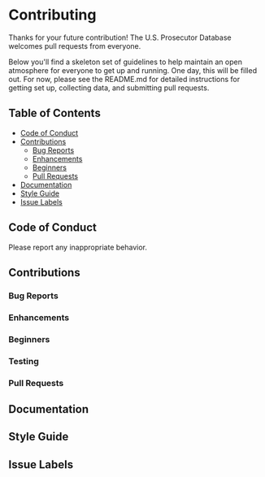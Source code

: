 # Contributing

Thanks for your future contribution! The U.S. Prosecutor Database welcomes pull requests from everyone.

Below you'll find a skeleton set of guidelines to help maintain an open atmosphere for everyone to get up and running. One day, this will be filled out. For now, please see the README.md for detailed instructions for getting set up, collecting data, and submitting pull requests.

## Table of Contents

- [Code of Conduct](#code-of-conduct)
- [Contributions](#contributions)
    - [Bug Reports](#bug-reports)
    - [Enhancements](#enhancements)
    - [Beginners](#beginners)
    - [Pull Requests](#pull-requests)
- [Documentation](#documentation)
- [Style Guide](#style-guide)
- [Issue Labels](#issue-labels)

## Code of Conduct

Please report any inappropriate behavior.

## Contributions

### Bug Reports

### Enhancements

### Beginners

### Testing

### Pull Requests

## Documentation

## Style Guide

## Issue Labels
